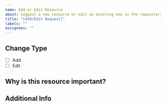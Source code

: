 ```yaml
---
name: Add or Edit Resource
about: Suggest a new resource or edit an existing one in the repository
title: "[Add/Edit Request]"
labels: ""
assignees: ""
---
```


## Change Type

- [ ] Add
- [ ] Edit

## Why is this resource important?

<!-- Please provide a brief description of the resource and why it should be added or edited. -->

## Additional Info

<!-- Any other relevant information -->
